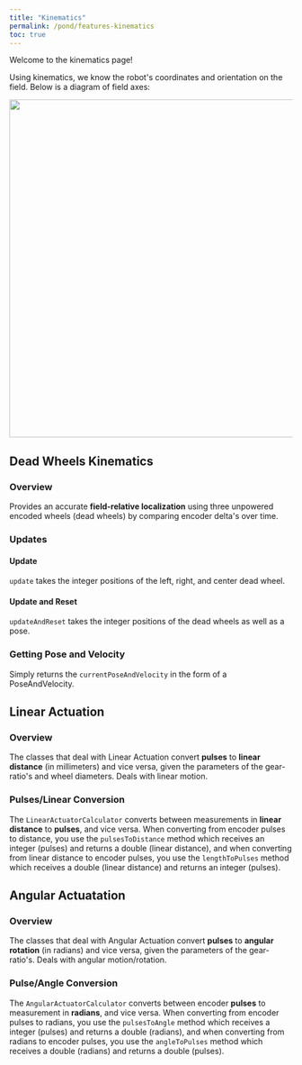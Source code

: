 ```yaml
---
title: "Kinematics"
permalink: /pond/features-kinematics
toc: true
---
```

Welcome to the kinematics page!

Using kinematics, we know the robot's coordinates and orientation on the field. Below is a diagram of field axes:

<img src="/images/pond/coordinate-system.jpg" width="600" style="display: block; margin: 0 auto;" />

## Dead Wheels Kinematics
### Overview
Provides an accurate **field-relative localization** using three unpowered encoded wheels (dead wheels) by comparing encoder delta's over time.

### Updates
#### Update
`update` takes the integer positions of the left, right, and center dead wheel.
#### Update and Reset
`updateAndReset` takes the integer positions of the dead wheels as well as a pose. 

### Getting Pose and Velocity
Simply returns the `currentPoseAndVelocity` in the form of a PoseAndVelocity.

## Linear Actuation

### Overview
The classes that deal with Linear Actuation convert **pulses** to **linear distance** (in millimeters) and vice versa, given the parameters of the gear-ratio's and wheel diameters. Deals with linear motion.

### Pulses/Linear Conversion
The `LinearActuatorCalculator` converts between measurements in **linear distance** to **pulses**, and vice versa. When converting from encoder pulses to distance, you use the `pulsesToDistance` method which receives an integer (pulses) and returns a double (linear distance), and when converting from linear distance to encoder pulses, you use the `lengthToPulses` method which receives a double (linear distance) and returns an integer (pulses).

## Angular Actuatation

### Overview
The classes that deal with Angular Actuation convert **pulses** to **angular rotation** (in radians) and vice versa, given the parameters of the gear-ratio's. Deals with angular motion/rotation.

### Pulse/Angle Conversion
The `AngularActuatorCalculator` converts between encoder **pulses** to measurement in **radians**, and vice versa. When converting from encoder pulses to radians, you use the `pulsesToAngle` method which receives a integer (pulses) and returns a double (radians), and when converting from radians to encoder pulses, you use the `angleToPulses` method which receives a double (radians) and returns a double (pulses).
